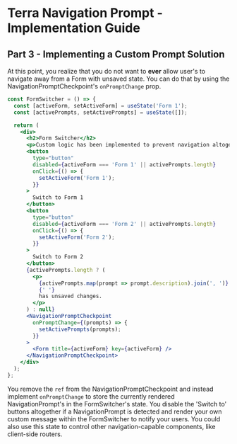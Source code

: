 # Terra Navigation Prompt - Implementation Guide

## Part 3 - Implementing a Custom Prompt Solution

At this point, you realize that you do not want to **ever** allow user's to navigate away from a Form with unsaved state. You can do that by using the NavigationPromptCheckpoint's `onPromptChange` prop.

```jsx
const FormSwitcher = () => {
  const [activeForm, setActiveForm] = useState('Form 1');
  const [activePrompts, setActivePrompts] = useState([]);

  return (
    <div>
      <h2>Form Switcher</h2>
      <p>Custom logic has been implemented to prevent navigation altogether when NavigationPrompts are present.</p>
      <button
        type="button"
        disabled={activeForm === 'Form 1' || activePrompts.length}
        onClick={() => {
          setActiveForm('Form 1');
        }}
      >
        Switch to Form 1
      </button>
      <button
        type="button"
        disabled={activeForm === 'Form 2' || activePrompts.length}
        onClick={() => {
          setActiveForm('Form 2');
        }}
      >
        Switch to Form 2
      </button>
      {activePrompts.length ? (
        <p>
          {activePrompts.map(prompt => prompt.description).join(', ')}
          {' '}
          has unsaved changes.
        </p>
      ) : null}
      <NavigationPromptCheckpoint
        onPromptChange={(prompts) => {
          setActivePrompts(prompts);
        }}
      >
        <Form title={activeForm} key={activeForm} />
      </NavigationPromptCheckpoint>
    </div>
  );
};
```

You remove the `ref` from the NavigationPromptCheckpoint and instead implement `onPromptChange` to store the currently rendered NavigationPrompt's in the FormSwitcher's state. You disable the 'Switch to' buttons altogether if a NavigationPrompt is detected and render your own custom message within the FormSwitcher to notify your users. You could also use this state to control other navigation-capable components, like client-side routers.
